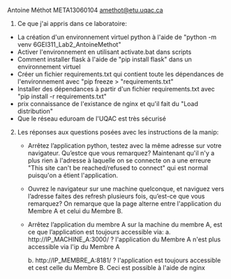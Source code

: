 Antoine Méthot
META13060104
amethot@etu.uqac.ca

1. Ce que j'ai appris dans ce laboratoire:
  - La création d'un environnement virtuel python à l'aide de "python -m venv 6GEI311_Lab2_AntoineMethot"
  - Activer l'environnement en utilisant activate.bat dans scripts
  - Comment installer flask à l'aide de "pip install flask" dans un environnement virtuel
  - Créer un fichier requirements.txt qui contient toute les dépendances de l'environnement avec "pip freeze > "requirements.txt"
  - Installer des dépendances à partir d'un fichier requirements.txt avec "pip install -r requirements.txt"
  - prix connaissance de l'existance de nginx et qu'il fait du "Load distribution"
  - Que le réseau eduroam de l'UQAC est très sécurisé


2. Les réponses aux questions posées avec les instructions de la manip:
   - Arrêtez l’application python, testez avec la même adresse sur votre navigateur. Qu’estce que vous remarquez?
       Maintenant qu'il n'y a plus rien à l'adresse à laquelle on se connecte on a une erreure "This site can't be reached/refused to connect" qui est normal puisqu'on a étient l'application.

   - Ouvrez le navigateur sur une machine quelconque, et naviguez vers l’adresse faites des refresh plusieurs fois, qu’est-ce que vous remarquez?
       On remarque que la page alterne entre l'application du Membre A et celui du Membre B.

   - Arrêtez l’application du membre A sur la machine du membre A, est ce que l’application est toujours accessible via:
      a. http://IP_MACHINE_A:3000/ ?
         l'application du Membre A n'est plus accessible via l'ip du Membre A
     
      b. http://IP_MEMBRE_A:8181/ ?
         l'application est toujours accessible et cest celle du Membre B. Ceci est possible à l'aide de nginx
